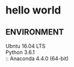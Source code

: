 <h1>hello world</h1>
<h2>ENVIRONMENT</h2>
	<p>
		<a>Ubntu 16.04 LTS<a/><br>
		<a>Python 3.6.1</a><br>
<a>:: Anaconda 4.4.0 (64-bit)</a>
	</p>
